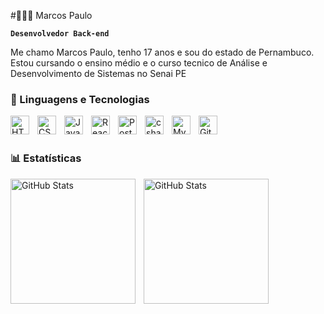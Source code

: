 #👨🏽‍💻 Marcos Paulo

**`Desenvolvedor Back-end`**

Me chamo Marcos Paulo, tenho 17 anos e sou do estado de Pernambuco. Estou cursando o ensino médio e o curso tecnico de Análise e Desenvolvimento de Sistemas no Senai PE

### 🤖 Linguagens e Tecnologias

<img 
    align="left" 
    alt="HTML"
    title="HTML" 
    width="30px" 
    style="padding-right: 10;" 
    src="https://cdn.jsdelivr.net/gh/devicons/devicon@latest/icons/html5/html5-original.svg" 
/>
<img 
    align="left" 
    alt="CSS" 
    title="CSS"
    width="30px" 
    style="padding-right: 10;" 
    src="https://cdn.jsdelivr.net/gh/devicons/devicon@latest/icons/css3/css3-original.svg" 
/>
<img 
    align="left" 
    alt="JavaScript" 
    title="JavaScript"
    width="30px" 
    style="padding-right: 10;" 
    src="https://cdn.jsdelivr.net/gh/devicons/devicon@latest/icons/javascript/javascript-original.svg" 
/>

<img 
    align="left" 
    alt="React"
    title="React" 
    width="30px" 
    style="padding-right: 10;" 
    src="https://cdn.jsdelivr.net/gh/devicons/devicon@latest/icons/react/react-original.svg" 
/>

<img
  align="left" 
    alt="Postman"
    title="Postman" 
    width="30px" 
    style="padding-right: 10;" 
  src="https://cdn.jsdelivr.net/gh/devicons/devicon@latest/icons/postman/postman-original.svg" />

<img 
  align="left" 
    alt="csharp"
    title="csharp" 
    width="30px" 
    style="padding-right: 10;" 
  src="https://cdn.jsdelivr.net/gh/devicons/devicon@latest/icons/csharp/csharp-original.svg" />

<img 
   align="left" 
    alt="Mysql"
    title="MySql" 
    width="30px" 
    style="padding-right: 10;" 
  src="https://cdn.jsdelivr.net/gh/devicons/devicon@latest/icons/mysql/mysql-original-wordmark.svg" />



<img 
    align="left" 
    alt="Git" 
    title="Git"
    width="30px" 
    style="padding-right: 10;" 
    src="https://cdn.jsdelivr.net/gh/devicons/devicon@latest/icons/git/git-original.svg" 
/>


<br/>
<br/>

### 📊 Estatísticas

<p>
  <img 
    align="left" 
    alt="GitHub Stats" 
    height="200" 
    style="padding-right: 10;" 
    src="https://github-readme-stats.vercel.app/api?username=MarcosSantos16&show_icons=true&theme=tokyonight&include_all_commits=true&locale=pt-br" 
  />

<img 
      align="left" 
      alt="GitHub Stats" 
      height="200" 
      src="https://github-readme-stats.vercel.app/api/top-langs/?username=MarcosSantos16&theme=tokyonight&layout=compact&custom_title=Tecnologias&langs_count=9" 
  />

</p>
